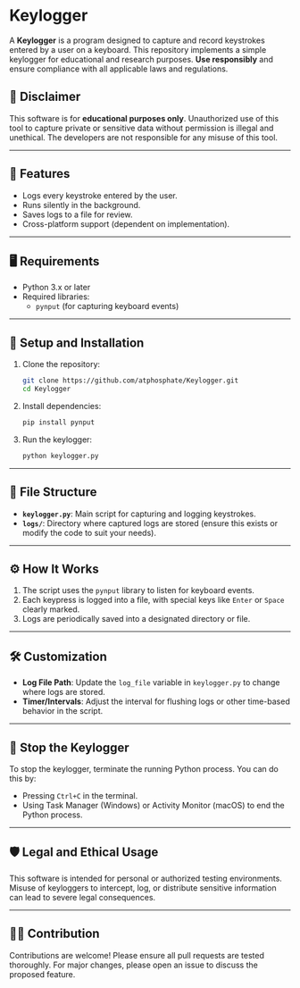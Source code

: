 # Keylogger

A **Keylogger** is a program designed to capture and record keystrokes entered by a user on a keyboard. This repository implements a simple keylogger for educational and research purposes. **Use responsibly** and ensure compliance with all applicable laws and regulations.

## 🚨 Disclaimer
This software is for **educational purposes only**. Unauthorized use of this tool to capture private or sensitive data without permission is illegal and unethical. The developers are not responsible for any misuse of this tool.

---

## 📝 Features
- Logs every keystroke entered by the user.
- Runs silently in the background.
- Saves logs to a file for review.
- Cross-platform support (dependent on implementation).

---

## 🖥️ Requirements
- Python 3.x or later
- Required libraries:
  - `pynput` (for capturing keyboard events)

---

## 🔧 Setup and Installation
1. Clone the repository:
   ```bash
   git clone https://github.com/atphosphate/Keylogger.git
   cd Keylogger
   ```

2. Install dependencies:
   ```bash
   pip install pynput
   ```

3. Run the keylogger:
   ```bash
   python keylogger.py
   ```

---

## 📂 File Structure
- **`keylogger.py`**: Main script for capturing and logging keystrokes.
- **`logs/`**: Directory where captured logs are stored (ensure this exists or modify the code to suit your needs).

---

## ⚙️ How It Works
1. The script uses the `pynput` library to listen for keyboard events.
2. Each keypress is logged into a file, with special keys like `Enter` or `Space` clearly marked.
3. Logs are periodically saved into a designated directory or file.

---

## 🛠️ Customization
- **Log File Path**: Update the `log_file` variable in `keylogger.py` to change where logs are stored.
- **Timer/Intervals**: Adjust the interval for flushing logs or other time-based behavior in the script.

---

## 🛑 Stop the Keylogger
To stop the keylogger, terminate the running Python process. You can do this by:
- Pressing `Ctrl+C` in the terminal.
- Using Task Manager (Windows) or Activity Monitor (macOS) to end the Python process.

---

## 🛡️ Legal and Ethical Usage
This software is intended for personal or authorized testing environments. Misuse of keyloggers to intercept, log, or distribute sensitive information can lead to severe legal consequences.

---

## 🧑‍💻 Contribution
Contributions are welcome! Please ensure all pull requests are tested thoroughly. For major changes, please open an issue to discuss the proposed feature.
